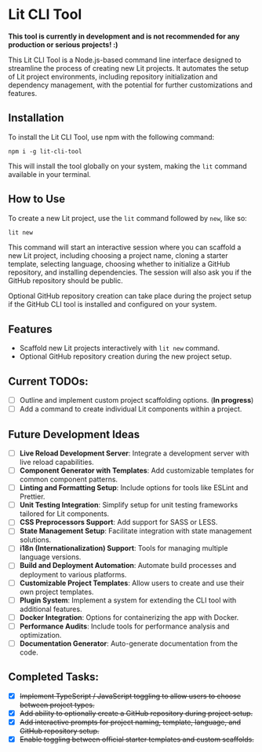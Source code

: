 # Lit CLI Tool

**This tool is currently in development and is not recommended for any production or serious projects! :)**

This Lit CLI Tool is a Node.js-based command line interface designed to streamline the process of creating new Lit
projects. It automates the setup of Lit project environments, including repository initialization and dependency
management, with the potential for further customizations and features.

## Installation

To install the Lit CLI Tool, use npm with the following command:

```shell
npm i -g lit-cli-tool
```

This will install the tool globally on your system, making the `lit` command available in your terminal.

## How to Use

To create a new Lit project, use the `lit` command followed by `new`, like so:

```bash
lit new
```

This command will start an interactive session where you can scaffold a new Lit project, including choosing a project
name, cloning a starter template, selecting language, choosing whether to initialize a GitHub repository, and installing
dependencies. The session will also ask you if the GitHub repository should be public.

Optional GitHub repository creation can take place during the project setup if the GitHub CLI tool is installed and
configured on your system.

## Features

- Scaffold new Lit projects interactively with `lit new` command.
- Optional GitHub repository creation during the new project setup.

## Current TODOs:

- [ ] Outline and implement custom project scaffolding options. (**In progress**)
- [ ] Add a command to create individual Lit components within a project.

## Future Development Ideas

- [ ] **Live Reload Development Server**: Integrate a development server with live reload capabilities.
- [ ] **Component Generator with Templates**: Add customizable templates for common component patterns.
- [ ] **Linting and Formatting Setup**: Include options for tools like ESLint and Prettier.
- [ ] **Unit Testing Integration**: Simplify setup for unit testing frameworks tailored for Lit components.
- [ ] **CSS Preprocessors Support**: Add support for SASS or LESS.
- [ ] **State Management Setup**: Facilitate integration with state management solutions.
- [ ] **i18n (Internationalization) Support**: Tools for managing multiple language versions.
- [ ] **Build and Deployment Automation**: Automate build processes and deployment to various platforms.
- [ ] **Customizable Project Templates**: Allow users to create and use their own project templates.
- [ ] **Plugin System**: Implement a system for extending the CLI tool with additional features.
- [ ] **Docker Integration**: Options for containerizing the app with Docker.
- [ ] **Performance Audits**: Include tools for performance analysis and optimization.
- [ ] **Documentation Generator**: Auto-generate documentation from the code.

## Completed Tasks:

- [x] ~~Implement TypeScript / JavaScript toggling to allow users to choose between project types.~~
- [x] ~~Add ability to optionally create a GitHub repository during project setup.~~
- [x] ~~Add interactive prompts for project naming, template, language, and GitHub repository setup.~~
- [x] ~~Enable toggling between official starter templates and custom scaffolds.~~